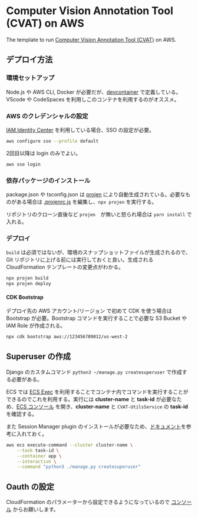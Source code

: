 # Computer Vision Annotation Tool (CVAT) on AWS

The template to run [Computer Vision Annotation Tool (CVAT)](https://github.com/opencv/cvat) on AWS.

## デプロイ方法

### 環境セットアップ

Node.js や AWS CLI, Docker が必要だが、[devcontainer](./.devcontainer.json) で定義している。VScode や CodeSpaces を利用しこのコンテナを利用するのがオススメ。

### AWS のクレデンシャルの設定

[IAM Identity Center](https://aws.amazon.com/jp/iam/identity-center/) を利用している場合、SSO の設定が必要。

```bash
aws configure sso --profile default
```

2回目以降は login のみでよい。

```bash
aws sso login
```

### 依存パッケージのインストール

package.json や tsconfig.json は [projen](https://github.com/projen/projen) により自動生成されている。必要なものがある場合は [.projenrc.js](./.projenrc.js) を編集し、`npx projen` を実行する。

リポジトリのクローン直後など `projen`　が無いと怒られ場合は `yarn install` で入れる。

### デプロイ

`build` は必須ではないが、環境のスナップショットファイルが生成されるので、Git リポジトリに上げる前には実行しておくと良い。生成される CloudFormation テンプレートの変更点がわかる。

```bash
npx projen build
npx projen deploy
```

#### CDK Bootstrap

デプロイ先の AWS アカウント/リージョン で初めて CDK を使う場合は Bootstrap が必要。Bootstrap コマンドを実行することで必要な S3 Bucket や IAM Role が作成される。

```bash
npx cdk bootstrap aws://123456789012/us-west-2
```

## Superuser の作成

Django のカスタムコマンド `python3 ~/manage.py createsuperuser` で作成する必要がある。

ECS では [ECS Exec](https://docs.aws.amazon.com/ja_jp/AmazonECS/latest/userguide/ecs-exec.html) を利用することでコンテナ内でコマンドを実行することができるのでこれを利用する。実行には **cluster-name** と **task-id** が必要なため、[ECS コンソール](https://us-west-2.console.aws.amazon.com/ecs/v2/clusters?region=us-west-2) を開き、**cluster-name** と `CVAT-UtilsService` の **task-id** を確認する。

また Session Manager plugin のインストールが必要なため、[ドキュメント](https://docs.aws.amazon.com/systems-manager/latest/userguide/session-manager-working-with-install-plugin.html#install-plugin-debian)を参考に入れておく。

```bash
aws ecs execute-command --cluster cluster-name \
    --task task-id \
    --container app \
    --interactive \
    --command "python3 ./manage.py createsuperuser"
```

## Oauth の設定

CloudFormation のパラメーターから設定できるようになっているので [コンソール](https://us-west-2.console.aws.amazon.com/cloudformation/home?region=us-west-2#/stacks) からお願いします。
